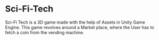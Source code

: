 # Sci-Fi-Tech

Sci-Fi Tech is a 3D game made with the help of Assets in Unity Game Engine. 
This game revolves around a Market place, where the User has to fetch a coin from the vending machine.

